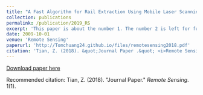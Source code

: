 ```yaml
---
title: "A Fast Algorithm for Rail Extraction Using Mobile Laser Scanning Data"
collection: publications
permalink: /publication/2019_RS
excerpt: 'This paper is about the number 1. The number 2 is left for future work.'
date: 2009-10-01
venue: 'Remote Sensing'
paperurl: 'http://Tomchuang24.github.io/files/remotesensing2018.pdf'
citation: 'Tian, Z. (2018). &quot;Journal Paper .&quot; <i>Remote Sensing</i>. 1(1).'
---
```


[Download paper here](http://Tomchuang24.github.io/files/remotesensing2018.pdf)

Recommended citation: Tian, Z. (2018). "Journal Paper." <i>Remote Sensing</i>. 1(1).